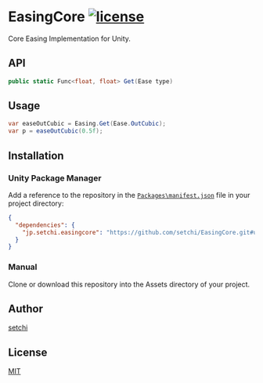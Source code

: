 # EasingCore [![license](https://img.shields.io/badge/license-MIT-green.svg?style=flat-square)](https://github.com/setchi/Easings/blob/master/LICENSE)
Core Easing Implementation for Unity.

## API
```csharp
public static Func<float, float> Get(Ease type)
```

## Usage
```csharp
var easeOutCubic = Easing.Get(Ease.OutCubic);
var p = easeOutCubic(0.5f);
```

## Installation
### Unity Package Manager
Add a reference to the repository in the [`Packages\manifest.json`](https://docs.unity3d.com/Packages/com.unity.package-manager-ui@1.8/manual/index.html#project-manifests) file in your project directory:

```json
{
  "dependencies": {
    "jp.setchi.easingcore": "https://github.com/setchi/EasingCore.git#upm"
  }
}
```

### Manual
Clone or download this repository into the Assets directory of your project.

## Author
[setchi](https://github.com/setchi)

## License
[MIT](https://github.com/setchi/EasingCore/blob/master/LICENSE)
